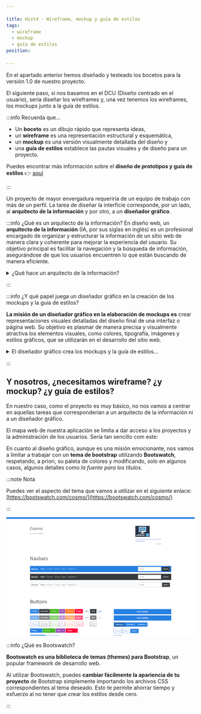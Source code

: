 ```yaml
---

title: Hist4 - Wireframe, mockup y guía de estilos
tags:
  - wireframe
  - mockup
  - guía de estilos
position: 

---
```


En el apartado anterior hemos diseñado y testeado los bocetos para la versión 1.0 de nuestro proyecto.

El siguiente paso, si nos basamos en el DCU (Diseño centrado en el usuario), sería diseñar los wireframes y, una vez tenemos los wireframes, los mockups junto a la guía de estilos.

:::info Recuerda que...

- Un **boceto** es un dibujo rápido que representa ideas, 
- un **wireframe** es una representación estructural y esquemática, 
- un **mockup** es una versión visualmente detallada del diseño y 
- una **guía de estilos** establece las pautas visuales y de diseño para un proyecto. 

Puedes encontrar más información sobre el **diseño de prototipos y guía de estilos** 👉 [aquí](#)

:::

Un proyecto de mayor envergadura requeriría de un equipo de trabajo con más de un perfil. La tarea de diseñar la interficie corresponde, por un lado, al **arquitecto de la información** y por otro, a un **diseñador gráfico**.

:::info ¿Qué es un arquitecto de la información?
En diseño web, un **arquitecto de la información** (IA, por sus siglas en inglés) es un profesional encargado de organizar y estructurar la información de un sitio web de manera clara y coherente para mejorar la experiencia del usuario. Su objetivo principal es facilitar la navegación y la búsqueda de información, asegurándose de que los usuarios encuentren lo que están buscando de manera eficiente.

<details>
<summary>
¿Qué hace un arquitecto de la información?
</summary>

**El arquitecto de la información se enfoca en varios aspectos del diseño web**, como la disposición y organización de los contenidos, la estructura de menús y enlaces, la taxonomía y la categorización de la información, y la creación de esquemas de navegación. Trabaja en estrecha colaboración con diseñadores, desarrolladores y especialistas en experiencia de usuario para crear una estructura coherente y lógica.

Las responsabilidades del arquitecto de la información pueden incluir:

- Análisis de requisitos: Comprender las necesidades y objetivos del sitio web, identificar los requerimientos de información y determinar la mejor manera de organizarla.

- Diseño de la estructura de información: Crear una estructura jerárquica y lógica para los contenidos del sitio web, estableciendo relaciones y categorías claras.

- Creación de esquemas de navegación: Definir la disposición de los menús, la ubicación de los enlaces y la forma en que los usuarios se desplazarán por el sitio web.

- Desarrollo de taxonomías: Clasificar y categorizar la información en términos de etiquetas, categorías y metadatos para facilitar la búsqueda y la recuperación de información.

- Diseño de wireframes y prototipos: Crear representaciones visuales de la estructura y organización de la información mediante wireframes y prototipos interactivos.

- Pruebas y evaluación: Realizar pruebas de usabilidad para verificar la efectividad de la arquitectura de la información y realizar ajustes según sea necesario.

En resumen, el arquitecto de la información en diseño web se encarga de organizar y estructurar la información de manera lógica y coherente, asegurando una experiencia de usuario mejorada y facilitando la navegación y búsqueda de información en un sitio web.
</details>

:::

:::info ¿Y qué papel juega un diseñador gráfico en la creación de los mockups y la guía de estilos?

**La misión de un diseñador gráfico en la elaboración de mockups es** crear representaciones visuales detalladas del diseño final de una interfaz o página web. Su objetivo es plasmar de manera precisa y visualmente atractiva los elementos visuales, como colores, tipografía, imágenes y estilos gráficos, que se utilizarán en el desarrollo del sitio web.
<details>
<summary>
El diseñador gráfico crea los mockups y la guía de estilos...
</summary>

El diseñador gráfico trabaja estrechamente con el equipo de diseño y desarrollo para convertir los conceptos y requisitos del proyecto en diseños visuales tangibles. 

Utiliza herramientas de diseño gráfico y software de prototipado para crear mockups que reflejen el diseño final del sitio web, incluyendo la disposición de los elementos, la jerarquía visual y la experiencia de usuario.

Por otro lado, la misión del diseñador gráfico en la **guía de estilos** de un proyecto web es establecer y definir los estándares de diseño y las pautas visuales que se utilizarán en todo el sitio web. 

El diseñador gráfico se encarga de crear una guía de estilos que incluya información sobre colores, tipografía, iconos, logotipos, espaciado, estilos de botones y otros elementos visuales.

La **guía de estilos** proporciona coherencia y uniformidad en el diseño del proyecto web, permitiendo que todos los elementos visuales se mantengan consistentes en todas las páginas y secciones. El diseñador gráfico asegura que los diseños de los mockups se alineen con las pautas establecidas en la guía de estilos, garantizando una apariencia visual coherente y una experiencia de usuario fluida en todo el sitio web.

En resumen, la misión de un diseñador gráfico en la elaboración de mockups es crear representaciones visuales detalladas del diseño final de una interfaz o página web, mientras que en la guía de estilos su misión es establecer y definir los estándares de diseño y las pautas visuales que se aplicarán en todo el proyecto web. Ambos roles son esenciales para garantizar un diseño visualmente atractivo, coherente y efectivo en el desarrollo de un sitio web.
</details>

:::

## Y nosotros, ¿necesitamos wireframe? ¿y mockup? ¿y guía de estilos?

En nuestro caso, como el proyecto es muy básico, no nos vamos a centrar en aquellas tareas que corresponderían a un arquitecto de la información ni a un diseñador gráfico.

El mapa web de nuestra aplicación se limita a dar acceso a los proyectos y la administración de los usuarios. Sería tan sencillo com este:

En cuanto al diseño gráfico, aunque es una misión emocionante, nos vamos a limitar a trabajar con un **tema de bootstrap** utilizando **Bootswatch**, respetando, a priori, su paleta de colores y modificando, solo en algunos casos, algunos detalles como *la fuente para los títulos*.

:::note Nota

Puedes ver el aspecto del tema que vamos a utilizar en el siguiente enlace: [https://bootswatch.com/cosmo/](https://bootswatch.com/cosmo/)

:::

![Bootswatch](../../static/imagenes/v1/bootswatch.png)

:::info ¿Qué es Bootswatch?

**Bootswatch es una biblioteca de temas (themes) para Bootstrap**, un popular framework de desarrollo web.

Al utilizar Bootswatch, puedes **cambiar fácilmente la apariencia de tu proyecto** de Bootstrap simplemente importando los archivos CSS correspondientes al tema deseado. Esto te permite ahorrar tiempo y esfuerzo al no tener que crear los estilos desde cero.

:::



